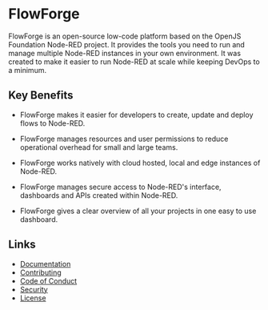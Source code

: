 # FlowForge

FlowForge is an open-source low-code platform based on the OpenJS Foundation Node-RED
project. It provides the tools you need to run and manage multiple Node-RED instances
in your own environment. It was created to make it easier to run Node-RED at scale while keeping DevOps to a minimum.

## Key Benefits

* FlowForge makes it easier for developers to create, update and deploy flows to Node-RED.

* FlowForge manages resources and user permissions to reduce operational overhead for small and large teams.

* FlowForge works natively with cloud hosted, local and edge instances of Node-RED.

* FlowForge manages secure access to Node-RED's interface, dashboards and APIs created within Node-RED.

* FlowForge gives a clear overview of all your projects in one easy to use dashboard.

## Links

- [Documentation](https://github.com/flowforge/flowforge/blob/main/docs/README.md)
- [Contributing](https://github.com/flowforge/flowforge/blob/main/CONTRIBUTING.md)
- [Code of Conduct](https://github.com/flowforge/flowforge/blob/main/CODE_OF_CONDUCT.md)
- [Security](https://github.com/flowforge/flowforge/blob/main/SECURITY.md)
- [License](https://github.com/flowforge/flowforge/blob/main/LICENSE)
